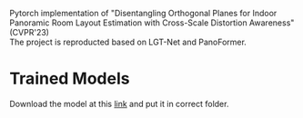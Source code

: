 Pytorch implementation of "Disentangling Orthogonal Planes for Indoor Panoramic Room Layout Estimation with Cross-Scale Distortion Awareness" (CVPR'23)  
The project is reproducted based on LGT-Net and PanoFormer. 
# Trained Models 
Download the model at this [link](https://drive.google.com/drive/folders/1dOnUqtVB8Zfoume3oGjAbmFhMFTOin_I?usp=share_link) and put it in correct folder.
